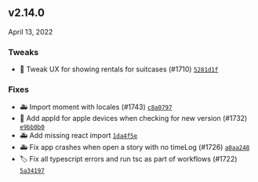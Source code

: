 
## v2.14.0
April 13, 2022

### Tweaks
* 🔧 Tweak UX for showing rentals for suitcases (#1710) [`5281d1f`](https://github.com/paralenz/mobile/commit/5281d1f5158f1b69e33e6130fa56fe2b44f73e5a)


### Fixes
* 🚑 Import moment with locales (#1743)  [`c8a0797`](https://github.com/paralenz/mobile/commit/c8a0797248cddf1e0fcdc4e6109a6ee4ceeedcb9)
* 🐛 Add appId for apple devices when checking for new version (#1732) [`e9bb0b0`](https://github.com/paralenz/mobile/commit/e9bb0b055175fe6be7a8bd76e9859bfcad4fe890)
* 🚑 Add missing react import [`1da4f5e`](https://github.com/paralenz/mobile/commit/1da4f5edd261cf0af77c63d056ac12b5399173aa)
* 🚑 Fix app crashes when open a story with no timeLog (#1726) [`a0aa248`](https://github.com/paralenz/mobile/commit/a0aa2483929a093dd5f943ccbf6c5ba89437ce05)
* 🏷️ Fix all typescript errors and run tsc as part of workflows (#1722) [`5a34197`](https://github.com/paralenz/mobile/commit/5a341973db799c7e29b693ccb6b905a00eefbecf)


